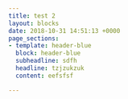 ```yaml
---
title: test 2
layout: blocks
date: 2018-10-31 14:51:13 +0000
page_sections:
- template: header-blue
  block: header-blue
  subheadline: sdfh
  headline: tzjzukzuk
  content: eefsfsf

---
```

